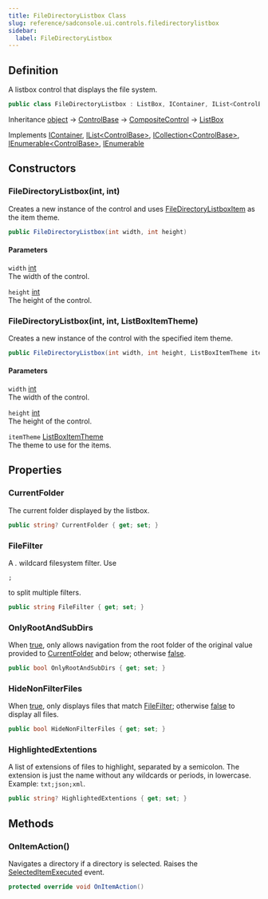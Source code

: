 ```yaml
---
title: FileDirectoryListbox Class
slug: reference/sadconsole.ui.controls.filedirectorylistbox
sidebar:
  label: FileDirectoryListbox
---
```

## Definition

A listbox control that displays the file system.

```csharp title="C#"
public class FileDirectoryListbox : ListBox, IContainer, IList<ControlBase>, ICollection<ControlBase>, IEnumerable<ControlBase>, IEnumerable
```

Inheritance [object](https://learn.microsoft.com/dotnet/api/system.object/) → [ControlBase](../sadconsole.ui.controls.controlbase/) → [CompositeControl](../sadconsole.ui.controls.compositecontrol/) → [ListBox](../sadconsole.ui.controls.listbox/)

Implements [IContainer](../sadconsole.ui.controls.icontainer/), [IList\<ControlBase\>](https://learn.microsoft.com/dotnet/api/system.collections.generic.ilist-1/), [ICollection\<ControlBase\>](https://learn.microsoft.com/dotnet/api/system.collections.generic.icollection-1/), [IEnumerable\<ControlBase\>](https://learn.microsoft.com/dotnet/api/system.collections.generic.ienumerable-1/), [IEnumerable](https://learn.microsoft.com/dotnet/api/system.collections.ienumerable/)

## Constructors

### FileDirectoryListbox(int, int)

Creates a new instance of the control and uses [FileDirectoryListboxItem](../sadconsole.ui.controls.filedirectorylistboxitem/) as the item theme.

```csharp title="C#"
public FileDirectoryListbox(int width, int height)
```

#### Parameters

`width` [int](https://learn.microsoft.com/dotnet/api/system.int32/)  
The width of the control.

`height` [int](https://learn.microsoft.com/dotnet/api/system.int32/)  
The height of the control.


### FileDirectoryListbox(int, int, ListBoxItemTheme)

Creates a new instance of the control with the specified item theme.

```csharp title="C#"
public FileDirectoryListbox(int width, int height, ListBoxItemTheme itemTheme)
```

#### Parameters

`width` [int](https://learn.microsoft.com/dotnet/api/system.int32/)  
The width of the control.

`height` [int](https://learn.microsoft.com/dotnet/api/system.int32/)  
The height of the control.

`itemTheme` [ListBoxItemTheme](../sadconsole.ui.controls.listboxitemtheme/)  
The theme to use for the items.


## Properties

### CurrentFolder

The current folder displayed by the listbox.

```csharp title="C#"
public string? CurrentFolder { get; set; }
```

### FileFilter

A *.* wildcard filesystem filter. Use <pre>`;`</pre> to split multiple filters.

```csharp title="C#"
public string FileFilter { get; set; }
```

### OnlyRootAndSubDirs

When <a href="https://learn.microsoft.com/dotnet/csharp/language-reference/builtin-types/bool">true</a>, only allows navigation from the root folder of the original value provided to [CurrentFolder](../sadconsole.ui.controls.filedirectorylistbox/#currentfolder/) and below; otherwise <a href="https://learn.microsoft.com/dotnet/csharp/language-reference/builtin-types/bool">false</a>.

```csharp title="C#"
public bool OnlyRootAndSubDirs { get; set; }
```

### HideNonFilterFiles

When <a href="https://learn.microsoft.com/dotnet/csharp/language-reference/builtin-types/bool">true</a>, only displays files that match [FileFilter](../sadconsole.ui.controls.filedirectorylistbox/#filefilter/); otherwise <a href="https://learn.microsoft.com/dotnet/csharp/language-reference/builtin-types/bool">false</a> to display all files.

```csharp title="C#"
public bool HideNonFilterFiles { get; set; }
```

### HighlightedExtentions

A list of extensions of files to highlight, separated by a semicolon. The extension is just the name without any wildcards or periods, in lowercase. Example: `txt;json;xml`.

```csharp title="C#"
public string? HighlightedExtentions { get; set; }
```

## Methods

### OnItemAction()

Navigates a directory if a directory is selected. Raises the [SelectedItemExecuted](../sadconsole.ui.controls.listbox/#selecteditemexecuted/) event.

```csharp title="C#"
protected override void OnItemAction()
```